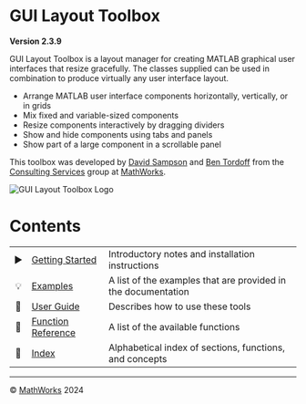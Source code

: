 # **GUI Layout Toolbox**

**Version 2.3.9**


GUI Layout Toolbox is a layout manager for creating MATLAB graphical user interfaces that resize gracefully. The classes supplied can be used in combination to produce virtually any user interface layout.

-  Arrange MATLAB user interface components horizontally, vertically, or in grids 
-  Mix fixed and variable\-sized components 
-  Resize components interactively by dragging dividers 
-  Show and hide components using tabs and panels 
-  Show part of a large component in a scrollable panel 

This toolbox was developed by [David Sampson](https://www.mathworks.com/matlabcentral/profile/authors/16247) and [Ben Tordoff](https://www.mathworks.com/matlabcentral/profile/authors/1297191) from the [Consulting Services](https://www.mathworks.com/services/consulting.html) group at [MathWorks](https://www.mathworks.com/).

![GUI Layout Toolbox Logo](glt.png "GUI Layout Toolbox Logo")

# Contents
||||
| :-: | --- | --- |
| :arrow_forward: | [Getting Started](GettingStarted.md) | Introductory notes and installation instructions |
| :bulb: | [Examples](Examples.md) | A list of the examples that are provided in the documentation |
| :book: | [User Guide](UserGuide.md) | Describes how to use these tools |
| :memo: | [Function Reference](FunctionReference.md) | A list of the available functions |
| :scroll: | [Index](Index.md) | Alphabetical index of sections, functions, and concepts |

___

:copyright: [MathWorks](https://www.mathworks.com/services/consulting.html) 2024

